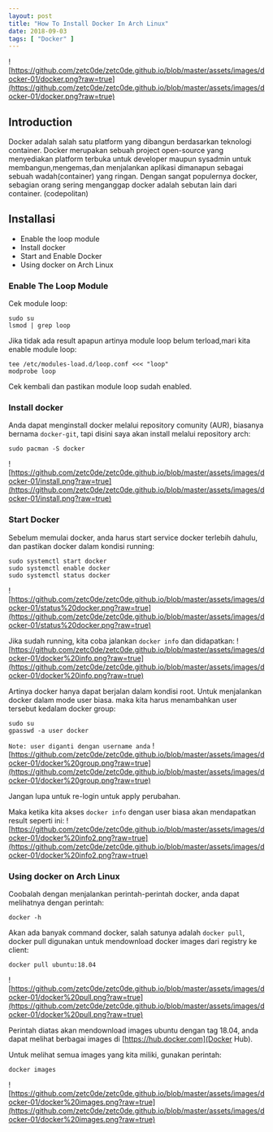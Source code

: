 ```yaml
---
layout: post
title: "How To Install Docker In Arch Linux"
date: 2018-09-03
tags: [ "Docker" ]
---
```

![https://github.com/zetc0de/zetc0de.github.io/blob/master/assets/images/docker-01/docker.png?raw=true](https://github.com/zetc0de/zetc0de.github.io/blob/master/assets/images/docker-01/docker.png?raw=true)

## Introduction

Docker adalah salah satu platform yang dibangun berdasarkan teknologi container. Docker merupakan sebuah project open-source yang menyediakan platform terbuka untuk developer maupun sysadmin untuk membangun,mengemas,dan menjalankan aplikasi dimanapun sebagai sebuah wadah(container) yang ringan. Dengan sangat populernya docker, sebagian orang sering menganggap docker adalah sebutan lain dari container. (codepolitan)

## Installasi
- Enable the loop module
- Install docker
- Start and Enable Docker
- Using docker on Arch Linux

### Enable The Loop Module
Cek module loop:
```
sudo su
lsmod | grep loop
```
Jika tidak ada result apapun artinya module loop belum terload,mari kita enable module loop:
```
tee /etc/modules-load.d/loop.conf <<< "loop"
modprobe loop
```

Cek kembali dan pastikan module loop sudah enabled.

### Install docker
Anda dapat menginstall docker melalui repository comunity (AUR), biasanya bernama `docker-git`, tapi disini saya akan install melalui repository arch:
```
sudo pacman -S docker
```
![https://github.com/zetc0de/zetc0de.github.io/blob/master/assets/images/docker-01/install.png?raw=true](https://github.com/zetc0de/zetc0de.github.io/blob/master/assets/images/docker-01/install.png?raw=true)

### Start Docker
Sebelum memulai docker, anda harus start service docker terlebih dahulu, dan pastikan docker dalam kondisi running:
```
sudo systemctl start docker
sudo systemctl enable docker
sudo systemctl status docker
```
![https://github.com/zetc0de/zetc0de.github.io/blob/master/assets/images/docker-01/status%20docker.png?raw=true](https://github.com/zetc0de/zetc0de.github.io/blob/master/assets/images/docker-01/status%20docker.png?raw=true)

Jika sudah running, kita coba jalankan `docker info` dan didapatkan:
![https://github.com/zetc0de/zetc0de.github.io/blob/master/assets/images/docker-01/docker%20info.png?raw=true](https://github.com/zetc0de/zetc0de.github.io/blob/master/assets/images/docker-01/docker%20info.png?raw=true)

Artinya docker hanya dapat berjalan dalam kondisi root. Untuk menjalankan docker dalam mode user biasa. maka kita harus menambahkan user tersebut kedalam docker group:
```
sudo su
gpasswd -a user docker
```
`Note: user diganti dengan username anda`
![https://github.com/zetc0de/zetc0de.github.io/blob/master/assets/images/docker-01/docker%20group.png?raw=true](https://github.com/zetc0de/zetc0de.github.io/blob/master/assets/images/docker-01/docker%20group.png?raw=true)

Jangan lupa untuk re-login untuk apply perubahan.

Maka ketika kita akses `docker info` dengan user biasa akan mendapatkan result seperti ini:
![https://github.com/zetc0de/zetc0de.github.io/blob/master/assets/images/docker-01/docker%20info2.png?raw=true](https://github.com/zetc0de/zetc0de.github.io/blob/master/assets/images/docker-01/docker%20info2.png?raw=true)

### Using docker on Arch Linux
Coobalah dengan menjalankan perintah-perintah docker, anda dapat melihatnya dengan perintah:
```
docker -h
```
Akan ada banyak command docker, salah satunya adalah `docker pull`, docker pull digunakan untuk mendownload docker images dari registry ke client:
```
docker pull ubuntu:18.04
```
![https://github.com/zetc0de/zetc0de.github.io/blob/master/assets/images/docker-01/docker%20pull.png?raw=true](https://github.com/zetc0de/zetc0de.github.io/blob/master/assets/images/docker-01/docker%20pull.png?raw=true)

Perintah diatas akan mendownload images ubuntu dengan tag 18.04, anda dapat melihat berbagai images di [https://hub.docker.com](Docker Hub).

Untuk melihat semua images yang kita miliki, gunakan perintah:
```
docker images
```
![https://github.com/zetc0de/zetc0de.github.io/blob/master/assets/images/docker-01/docker%20images.png?raw=true](https://github.com/zetc0de/zetc0de.github.io/blob/master/assets/images/docker-01/docker%20images.png?raw=true)



